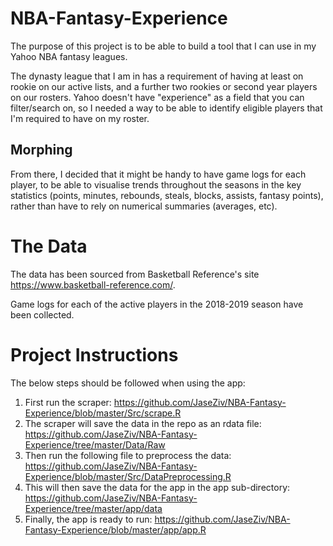 # NBA-Fantasy-Experience
The purpose of this project is to be able to build a tool that I can use in my Yahoo NBA fantasy leagues.

The dynasty league that I am in has a requirement of having at least on rookie on our active lists, and a further two rookies or second year players on our rosters. Yahoo doesn't have "experience" as a field that you can filter/search on, so I needed a way to be able to identify eligible players that I'm required to have on my roster.

## Morphing
From there, I decided that it might be handy to have game logs for each player, to be able to visualise trends throughout the seasons in the key statistics (points, minutes, rebounds, steals, blocks, assists, fantasy points), rather than have to rely on numerical summaries (averages, etc).

# The Data
The data has been sourced from Basketball Reference's site https://www.basketball-reference.com/.

Game logs for each of the active players in the 2018-2019 season have been collected.

# Project Instructions
The below steps should be followed when using the app:

1. First run the scraper: https://github.com/JaseZiv/NBA-Fantasy-Experience/blob/master/Src/scrape.R
2. The scraper will save the data in the repo as an rdata file: https://github.com/JaseZiv/NBA-Fantasy-Experience/tree/master/Data/Raw
3. Then run the following file to preprocess the data: https://github.com/JaseZiv/NBA-Fantasy-Experience/blob/master/Src/DataPreprocessing.R
4. This will then save the data for the app in the app sub-directory: https://github.com/JaseZiv/NBA-Fantasy-Experience/tree/master/app/data 
5. Finally, the app is ready to run: https://github.com/JaseZiv/NBA-Fantasy-Experience/blob/master/app/app.R

